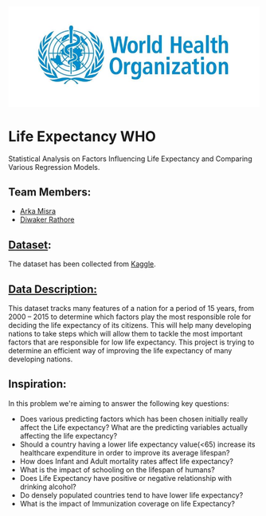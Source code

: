 ![WHO](https://github.com/DiwakerRathore/Life-Expectancy-WHO/blob/main/logo-who.jpg?raw=true "Title")
# Life Expectancy WHO
Statistical Analysis on Factors Influencing Life Expectancy and Comparing Various Regression Models.
## Team Members:
*	[Arka Misra](https://www.linkedin.com/in/arka-misra/)
*	[Diwaker Rathore](https://www.linkedin.com/in/diwaker-rathore/)
## [Dataset](https://github.com/DiwakerRathore/Life-Expectancy-WHO/blob/main/Life%20Expectancy%20Data.csv):
The dataset has been collected from [Kaggle](https://www.kaggle.com/kumarajarshi/life-expectancy-who).
## [Data Description:](https://github.com/DiwakerRathore/Life-Expectancy-WHO/raw/main/Data%20Description.xlsx)
This dataset tracks many features of a nation for a period of 15 years, from 2000 – 2015 to determine which factors play the most responsible role for deciding the life expectancy of its citizens. This will help many developing nations to take steps which will allow them to tackle the most important factors that are responsible for low life expectancy. This project is trying to determine an efficient way of improving the life expectancy of many developing nations.
## Inspiration:
In this problem we're aiming to answer the following key questions:
* Does various predicting factors which has been chosen initially really affect the Life expectancy? What are the predicting variables actually affecting the life expectancy?
* Should a country having a lower life expectancy value(<65) increase its healthcare expenditure in order to improve its average lifespan?
* How does Infant and Adult mortality rates affect life expectancy?
* What is the impact of schooling on the lifespan of humans?
* Does Life Expectancy have positive or negative relationship with drinking alcohol?
* Do densely populated countries tend to have lower life expectancy?
* What is the impact of Immunization coverage on life Expectancy?


